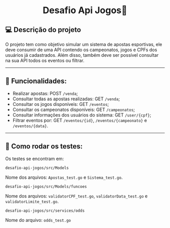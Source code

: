 <h1 align="center">Desafio Api Jogos🎲</h1>

## 💻 Descrição do projeto

O projeto tem como objetivo simular um sistema de apostas esportivas, ele deve consumir de uma API contendo os campeonatos, jogos e CPFs dos usuários já cadastrados. Além disso, também deve ser possível consultar na sua API todos os eventos ou filtrar.

---

## 🔨 Funcionalidades:

- Realizar apostas: POST `/venda`;
- Consultar todas as apostas realizadas: GET `/venda`;
- Consultar os jogos disponíveis: GET `/eventos`;
- Consultar os campeonatos disponíveis: GET `/campeonatos`;
- Consultar informações dos usuários do sistema: GET `/user/{cpf}`;
- Filtrar eventos por: GET `/eventos/{id}`, `/eventos/{campeonato}` e `/eventos/{data}`.

---

## 📁 Como rodar os testes:

Os testes se encontram em:
```
desafio-api-jogos/src/Models
```
Nome dos arquivos: `Apostas_test.go` e `Sistema_test.go`.
```
desafio-api-jogos/src/Models/funcoes
```
Nome dos arquivos: `validatorCPF_test.go`, `validatorData_test.go` e `validatorLimite_test.go`.

```
desafio-api-jogos/src/services/odds
```
Nome do arquivo: `odds_test.go`
